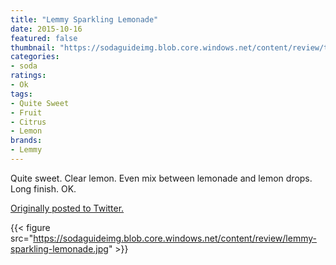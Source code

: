 ```yaml
---
title: "Lemmy Sparkling Lemonade"
date: 2015-10-16
featured: false
thumbnail: "https://sodaguideimg.blob.core.windows.net/content/review/thumbs/lemmy-sparkling-lemonade.jpg"
categories:
- soda
ratings:
- Ok
tags:
- Quite Sweet
- Fruit
- Citrus
- Lemon
brands:
- Lemmy
---
```


Quite sweet. Clear lemon. Even mix between lemonade and lemon drops. Long finish. OK.

[Originally posted to Twitter.](https://twitter.com/Cavorter/status/655187098476015617)

{{< figure src="https://sodaguideimg.blob.core.windows.net/content/review/lemmy-sparkling-lemonade.jpg" >}}
